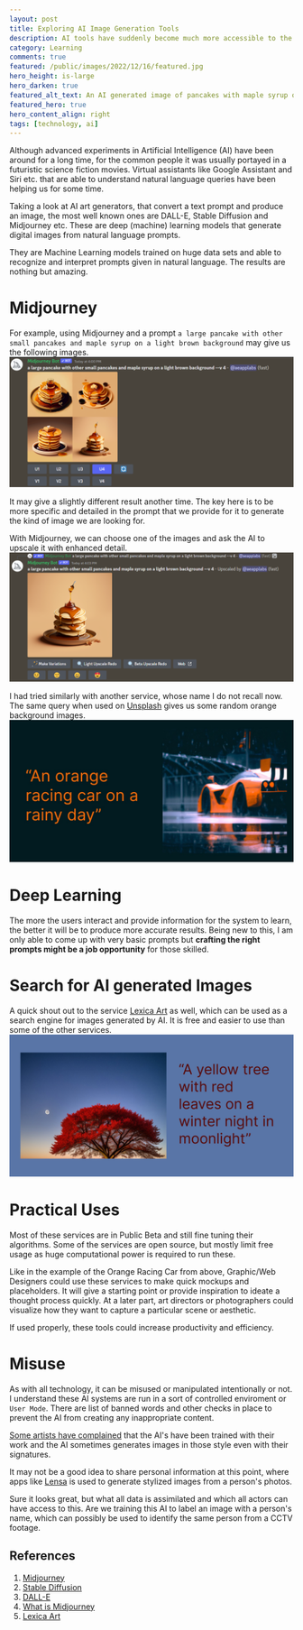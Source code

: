 ```yaml
---
layout: post
title: Exploring AI Image Generation Tools
description: AI tools have suddenly become much more accessible to the common people and is easy to use.
category: Learning
comments: true
featured: /public/images/2022/12/16/featured.jpg
hero_height: is-large
hero_darken: true
featured_alt_text: An AI generated image of pancakes with maple syrup on a brown background
featured_hero: true
hero_content_align: right
tags: [technology, ai]
---
```

Although advanced experiments in Artificial Intelligence (AI) have been around for a long time, for the common people it was usually portayed in a futuristic science fiction movies. Virtual assistants like Google Assistant and Siri etc. that are able to understand natural language queries have been helping us for some time.
<!-- more -->

Taking a look at AI art generators, that convert a text prompt and produce an image, the most well known ones are DALL-E, Stable Diffusion and Midjourney etc. These are deep (machine) learning models that generate digital images from natural language prompts.

They are Machine Learning models trained on huge data sets and able to recognize and interpret prompts given in natural language. The results are nothing but amazing.

# Midjourney 

For example, using Midjourney and a prompt `a large pancake with other small pancakes and maple syrup on a light brown background` may give us the following images.
![An example for a Prompt](/public/images/2022/12/16/prompt_01.png)

It may give a slightly different result another time. The key here is to be more specific and detailed in the prompt that we provide for it to generate the kind of image we are looking for.

With Midjourney, we can choose one of the images and ask the AI to upscale it with enhanced detail.
![Upscaled Version](/public/images/2022/12/16/prompt_02.png)

I had tried similarly with another service, whose name I do not recall now. The same query when used on [Unsplash](https://unsplash.com/s/photos/orange-racing-car-on-a-rainy-day) gives us some random orange background images.
![An Orange racing car](/public/images/2022/12/16/orange_racing_car.jpg)

# Deep Learning
The more the users interact and provide information for the system to learn, the better it will be to produce more accurate results. Being new to this, I am only able to come up with very basic prompts but **crafting the right prompts might be a job opportunity** for those skilled.

# Search for AI generated Images
A quick shout out to the service [Lexica Art](https://lexica.art/) as well, which can be used as a search engine for images generated by AI. It is free and easier to use than some of the other services. 
![Red tree in moonlight](/public/images/2022/12/16/red_tree.jpg)

# Practical Uses
Most of these services are in Public Beta and still fine tuning their algorithms. Some of the services are open source, but mostly limit free usage as huge computational power is required to run these.

Like in the example of the Orange Racing Car from above, Graphic/Web Designers could use these services to make quick mockups and placeholders. It will give a starting point or provide inspiration to ideate a thought process quickly. At a later part, art directors or photographers could visualize how they want to capture a particular scene or aesthetic.

If used properly, these tools could increase productivity and efficiency.

# Misuse
As with all technology, it can be misused or manipulated intentionally or not. 
I understand these AI systems are run in a sort of controlled enviroment or `User Mode`. There are list of banned words and other checks in place to prevent the AI from creating any inappropriate content.

[Some artists have complained](https://www.businessinsider.com/ai-image-generators-artists-copying-style-thousands-images-2022-10) that the AI's have been trained with their work and the AI sometimes generates images in those style even with their signatures. 

It may not be a good idea to share personal information at this point, where apps like [Lensa](https://prisma-ai.com/lensa) is used to generate stylized images from a person's photos. 

Sure it looks great, but what all data is assimilated and which all actors can have access to this. Are we training this AI to label an image with a person's name, which can possibly be used to identify the same person from a CCTV footage.

## References
1. [Midjourney](https://www.midjourney.com/home/)
2. [Stable Diffusion](https://stability.ai/)
3. [DALL-E](https://openai.com/blog/dall-e/)
4. [What is Midjourney](https://www.latestly.com/technology/midjourney-a-fascinating-ai-art-generator-learn-what-it-is-and-how-to-use-it-4580875.html)
5. [Lexica Art](https://blog.stranianelli.com/lexica-art-review/)

